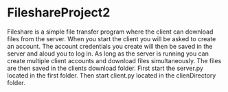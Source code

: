 # FileshareProject2

Fileshare is a simple file transfer program where the client can download files from the server.
When you start the client you will be asked to create an account.
The account credentials you create will then be saved in the server and aloud you to log in.
As long as the server is running you can create multiple client accounts and download files simultaneously.
The files are then saved in the clients download folder.
First start the server.py located in the first folder. Then start client.py located in the clienDirectory folder.
